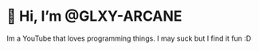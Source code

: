 # 👋 Hi, I’m @GLXY-ARCANE
Im a YouTube that loves programming things. I may suck but I find it fun :D

